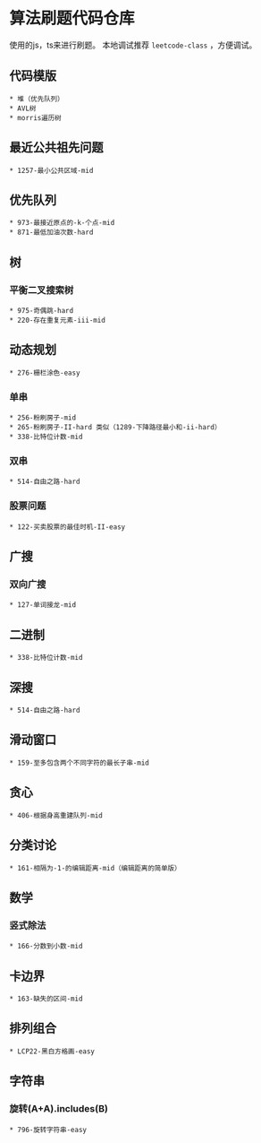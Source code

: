 # 算法刷题代码仓库
  使用的js，ts来进行刷题。
  本地调试推荐 `leetcode-class` ，方便调试。
## 代码模版
    * 堆（优先队列）
    * AVL树
    * morris遍历树
## 最近公共祖先问题
    * 1257-最小公共区域-mid
## 优先队列
    * 973-最接近原点的-k-个点-mid
    * 871-最低加油次数-hard
## 树
  ### 平衡二叉搜索树
    * 975-奇偶跳-hard
    * 220-存在重复元素-iii-mid
## 动态规划
    * 276-栅栏涂色-easy
  ### 单串
    * 256-粉刷房子-mid
    * 265-粉刷房子-II-hard 类似（1289-下降路径最小和-ii-hard）
    * 338-比特位计数-mid
  ### 双串
    * 514-自由之路-hard
  ### 股票问题
    * 122-买卖股票的最佳时机-II-easy
## 广搜
  ### 双向广搜
    * 127-单词接龙-mid
## 二进制
    * 338-比特位计数-mid
## 深搜
    * 514-自由之路-hard
## 滑动窗口
    * 159-至多包含两个不同字符的最长子串-mid
## 贪心
    * 406-根据身高重建队列-mid
## 分类讨论
    * 161-相隔为-1-的编辑距离-mid（编辑距离的简单版）
## 数学
  ### 竖式除法
    * 166-分数到小数-mid
  ## 卡边界
    * 163-缺失的区间-mid
  ## 排列组合
    * LCP22-黑白方格画-easy
## 字符串
  ### 旋转(A+A).includes(B)
    * 796-旋转字符串-easy